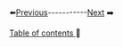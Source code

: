 




⬅️[Previous](../Chapter2/2.md)-----------[Next](../Chapter2/4.md) ➡️

[Table of contents ](table_of_contents.md)🚀 